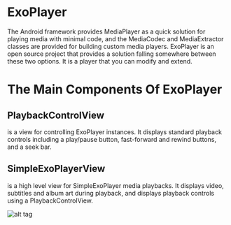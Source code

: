 # ExoPlayer
 The Android framework provides MediaPlayer as a quick solution for playing media with minimal code, and the MediaCodec and MediaExtractor classes are provided for building custom media players. ExoPlayer is an open source project that provides a solution falling somewhere between these two options. It is a player that you can modify and extend.

# The Main Components Of ExoPlayer
## PlaybackControlView 
is a view for controlling ExoPlayer instances. It displays standard playback controls including a play/pause button, fast-forward and rewind buttons, and a seek bar.
## SimpleExoPlayerView 
is a high level view for SimpleExoPlayer media playbacks. It displays video, subtitles and album art during playback, and displays playback controls using a PlaybackControlView.
    
    
    
![alt tag](https://github.com/spdobest/ExoPlayer/blob/master/screen1.jpg "Description goes here")    
